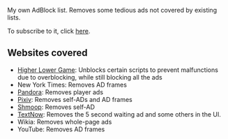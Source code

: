 My own AdBlock list. Removes some tedious ads not covered by existing lists.

To subscribe to it, click [here](abp:subscribe?location=https://raw.githubusercontent.com/austinhuang0131/0131-block-list/master/list.txt&title=0131List).

## Websites covered
* [Higher Lower Game](http://www.higherlowergame.com/): Unblocks certain scripts to prevent malfunctions due to overblocking, while still blocking all the ads
* New York Times: Removes AD frames
* [Pandora](http://pandora.tv): Removes player ads
* [Pixiv](http://pixiv.net): Removes self-ADs and AD frames
* [Shmoop](http://shmoop.com): Removes self-AD
* [TextNow](https://textnow.com/messaging): Removes the 5 second waiting ad and some others in the UI.
* Wikia: Removes whole-page ads
* YouTube: Removes AD frames
